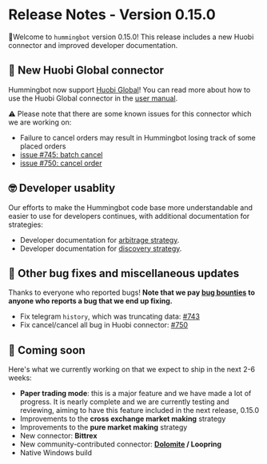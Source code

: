 # Release Notes - Version 0.15.0

🚀Welcome to `hummingbot` version 0.15.0! This release includes a new Huobi connector and improved developer documentation.

## 🔗 New Huobi Global connector

Hummingbot now support [Huobi Global](https://www.hbg.com)!  You can read more about how to use the Huobi Global connector in the [user manual](/connectors/huobi/).

⚠️ Please note that there are some known issues for this connector which we are working on:

* Failure to cancel orders may result in Hummingbot losing track of some placed orders
* [issue #745: batch cancel](https://github.com/CoinAlpha/hummingbot/issues/745)
* [issue #750: cancel order](https://github.com/CoinAlpha/hummingbot/issues/750)

## 🤓 Developer usablity

Our efforts to make the Hummingbot code base more understandable and easier to use for developers continues, with additional documentation for strategies:

* Developer documentation for [arbitrage strategy](/developers/strategies/arbitrage/).
* Developer documentation for [discovery strategy](/developers/strategies/discovery/).


## 🐞 Other bug fixes and miscellaneous updates

Thanks to everyone who reported bugs! **Note that we pay [bug bounties](/support/bug-bounty-program) to anyone who reports a bug that we end up fixing.**

* Fix telegram `history`, which was truncating data: [#743](https://github.com/CoinAlpha/hummingbot/issues/743)
* Fix cancel/cancel all bug in Huobi connector: [#750](https://github.com/CoinAlpha/hummingbot/issues/750)

## 🚀 Coming soon

Here's what we currently working on that we expect to ship in the next 2-6 weeks:

* **Paper trading mode**: this is a major feature and we have made a lot of progress.  It is nearly complete and we are currently testing and reviewing, aiming to have this feature included in the next release, 0.15.0
* Improvements to the **cross exchange market making** strategy
* Improvements to the **pure market making** strategy
* New connector: **Bittrex**
* New community-contributed connector: **[Dolomite](https://dolomite.io/) / Loopring**
* Native Windows build
